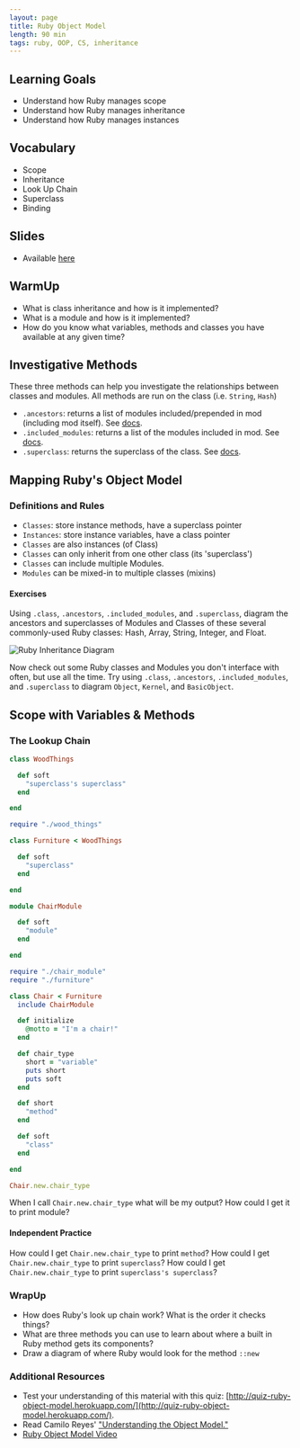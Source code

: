 ```yaml
---
layout: page
title: Ruby Object Model
length: 90 min
tags: ruby, OOP, CS, inheritance
---
```


## Learning Goals

- Understand how Ruby manages scope
- Understand how Ruby manages inheritance
- Understand how Ruby manages instances

## Vocabulary

* Scope
* Inheritance
* Look Up Chain
* Superclass
* Binding

## Slides

* Available [here](../slides/ruby_object_model)

## WarmUp

- What is class inheritance and how is it implemented?
- What is a module and how is it implemented?
- How do you know what variables, methods and classes you have available at any given time?

## Investigative Methods

These three methods can help you investigate the relationships between classes and modules. All methods are run on the class (i.e. `String`, `Hash`)

* `.ancestors`: returns a list of modules included/prepended in mod (including mod itself). See [docs](https://ruby-doc.org/core-2.4.1/Module.html#method-i-ancestors).
* `.included_modules`: returns a list of the modules included in mod. See [docs](https://ruby-doc.org/core-2.4.1/Module.html#method-i-included_modules).
* `.superclass`: returns the superclass of the class. See [docs](https://ruby-doc.org/core-2.4.1/Class.html#method-i-superclass).

## Mapping Ruby's Object Model
### Definitions and Rules
* `Classes`: store instance methods, have a superclass pointer
* `Instances`: store instance variables, have a class pointer
* `Classes` are also instances (of Class)
* `Classes` can only inherit from one other class (its 'superclass')
* `Classes` can include multiple Modules.
* `Modules` can be mixed-in to multiple classes (mixins)

#### Exercises
Using `.class`, `.ancestors`, `.included_modules`, and `.superclass`, diagram the ancestors and superclasses of Modules and Classes of these several commonly-used Ruby classes: Hash, Array, String, Integer, and Float.

![Ruby Inheritance Diagram](https://docs.google.com/drawings/d/e/2PACX-1vSh1z2yb089aMCD1pp5idcFcfvZdQt5vJH3cOAas22hI5mrIO83WrrrXdGZy6sWZuu9UALMEJeXX_JX/pub?w=952&h=728)

Now check out some Ruby classes and Modules you don't interface with often, but use all the time. Try using `.class`, `.ancestors`, `.included_modules`, and `.superclass` to diagram `Object`, `Kernel`, and `BasicObject`.

## Scope with Variables & Methods

### The Lookup Chain

```ruby
class WoodThings

  def soft
    "superclass's superclass"
  end

end
```

```ruby
require "./wood_things"

class Furniture < WoodThings

  def soft
    "superclass"
  end

end
```

```ruby
module ChairModule

  def soft
    "module"
  end

end
```

```ruby
require "./chair_module"
require "./furniture"

class Chair < Furniture
  include ChairModule

  def initialize
    @motto = "I'm a chair!"
  end

  def chair_type
    short = "variable"
    puts short
    puts soft
  end

  def short
    "method"
  end

  def soft
    "class"
  end

end

Chair.new.chair_type
```

When I call `Chair.new.chair_type` what will be my output?
How could I get it to print module?

#### Independent Practice
How could I get `Chair.new.chair_type` to print `method`?
How could I get `Chair.new.chair_type` to print `superclass`?
How could I get `Chair.new.chair_type` to print `superclass's superclass`?


### WrapUp
* How does Ruby's look up chain work? What is the order it checks things?
* What are three methods you can use to learn about where a built in Ruby method gets its components?
* Draw a diagram of where Ruby would look for the method `::new`

### Additional Resources
* Test your understanding of this material with this quiz: [http://quiz-ruby-object-model.herokuapp.com/](http://quiz-ruby-object-model.herokuapp.com/).
* Read Camilo Reyes' ["Understanding the Object Model."](https://www.sitepoint.com/understanding-object-model/)
* [Ruby Object Model Video](https://vimeo.com/160952993)
